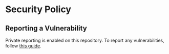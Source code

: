 # Security Policy

## Reporting a Vulnerability

Private reporting is enabled on this repository. To report any vulnerabilities, follow [this guide](https://docs.github.com/en/code-security/security-advisories/guidance-on-reporting-and-writing-information-about-vulnerabilities/privately-reporting-a-security-vulnerability).
